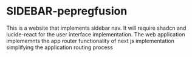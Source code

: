 # SIDEBAR-pepregfusion
This is a website that implements sidebar nav. It will require shadcn and lucide-react for the user interface implementation. The web application implememnts the app router functionality of next js implementation simplifying the application routing process
